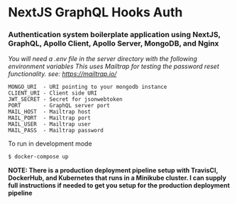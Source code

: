 # NextJS GraphQL Hooks Auth

### Authentication system boilerplate application using NextJS, GraphQL, Apollo Client, Apollo Server, MongoDB, and Nginx

_You will need a .env file in the server directory with the following environment variables_
_This uses Mailtrap for testing the password reset functionality. see: https://mailtrap.io/_

```
MONGO_URI  - URI pointing to your mongodb instance
CLIENT_URI - Client side URI
JWT_SECRET - Secret for jsonwebtoken
PORT       - GraphQL server port
MAIL_HOST  - Mailtrap host
MAIL_PORT  - Mailtrap port
MAIL_USER  - Mailtrap user
MAIL_PASS  - Mailtrap password
```

To run in development mode

```sh
$ docker-compose up
```

**NOTE: There is a production deployment pipeline setup with TravisCI, DockerHub, and Kubernetes that runs in a Minikube cluster. I can supply full instructions if needed to get you setup for the production deployment pipeline**

